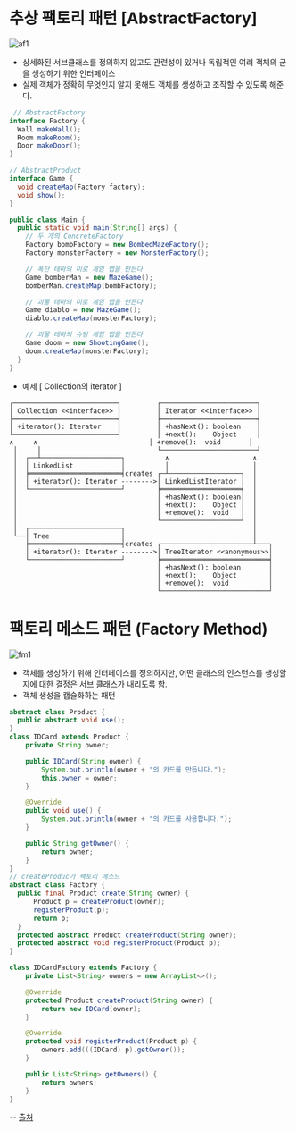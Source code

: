 # 추상 팩토리 패턴 [AbstractFactory]
![af1](https://user-images.githubusercontent.com/22286957/87485877-c44b5a00-c674-11ea-84c0-b95e1071483f.gif)
  - 상세화된 서브클래스를 정의하지 않고도 관련성이 있거나 독립적인 여러 객체의 군을 생성하기 위한 인터페이스
  - 실제 객체가 정확히 무엇인지 알지 못해도 객체를 생성하고 조작할 수 있도록 해준다.
  ``` JAVA
   // AbstractFactory
  interface Factory {
    Wall makeWall();
    Room makeRoom();
    Door makeDoor();
  }

  // AbstractProduct
  interface Game {
    void createMap(Factory factory);
    void show();
  }

  public class Main {
    public static void main(String[] args) {
      // 두 개의 ConcreteFactory
      Factory bombFactory = new BombedMazeFactory();
      Factory monsterFactory = new MonsterFactory();

      // 폭탄 테마의 미로 게임 맵을 만든다
      Game bomberMan = new MazeGame();
      bomberMan.createMap(bombFactory);

      // 괴물 테마의 미로 게임 맵을 만든다
      Game diablo = new MazeGame();
      diablo.createMap(monsterFactory);

      // 괴물 테마의 슈팅 게임 맵을 만든다
      Game doom = new ShootingGame();
      doom.createMap(monsterFactory);
    }
  }
  ```
  - 예제 [ Collection의 iterator ]
  ```
  ┌──────────────────────────┐         ┌────────────────────────┐
  │ Collection <<interface>> │         │ Iterator <<interface>> │
  ╞══════════════════════════╡         ╞════════════════════════╡
  │ +iterator(): Iterator    │         │ +hasNext(): boolean    │
  └──────────────────────────┘         │ +next():    Object     │
  ∧     ∧                            │ +remove():  void       │
   │     │                             └────────────────────────┘
   │  ┌──┴────────────────────┐          ∧                     ∧
   │  │ LinkedList            │          │                     │
   │  ╞═══════════════════════╡creates ┌─┴──────────────────┐  │
   │  │ +iterator(): Iterator -------->│ LinkedListIterator │  │
   │  └───────────────────────┘        ╞════════════════════╡  │
   │                                   │ +hasNext(): boolean│  │
   │                                   │ +next():    Object │  │
   │                                   │ +remove():  void   │  │
   │                                   └────────────────────┘  │
   │  ┌───────────────────────┐                                │
   └──│ Tree                  │                                │
      ╞═══════════════════════╡creates ┌───────────────────────┴───┐
      │ +iterator(): Iterator -------->│ TreeIterator <<anonymous>>│
      └───────────────────────┘        ╞═══════════════════════════╡
                                       │ +hasNext(): boolean       │
                                       │ +next():    Object        │
                                       │ +remove():  void          │
                                       └───────────────────────────┘
  ```
  
  # 팩토리 메소드 패턴 (Factory Method)
  ![fm1](https://user-images.githubusercontent.com/22286957/87487306-4426f380-c678-11ea-80eb-40162d5c62d9.gif)
  - 객체를 생성하기 위해 인터페이스를 정의하지만, 어떤 클래스의 인스턴스를 생성할지에 대한 결정은 서브 클래스가 내리도록 함.
  - 객체 생성을 캡슐화하는 패턴
  ``` JAVA
  abstract class Product {
    public abstract void use();
  }
  class IDCard extends Product {
      private String owner;

      public IDCard(String owner) {
          System.out.println(owner + "의 카드를 만듭니다.");
          this.owner = owner;
      }

      @Override
      public void use() {
          System.out.println(owner + "의 카드를 사용합니다.");
      }

      public String getOwner() {
          return owner;
      }
  }
  // createProduc가 팩토리 메소드
  abstract class Factory {
    public final Product create(String owner) {
        Product p = createProduct(owner);
        registerProduct(p);
        return p;
    }
    protected abstract Product createProduct(String owner);
    protected abstract void registerProduct(Product p);
  }
  
  class IDCardFactory extends Factory {
      private List<String> owners = new ArrayList<>();

      @Override
      protected Product createProduct(String owner) {
          return new IDCard(owner);
      }

      @Override
      protected void registerProduct(Product p) {
          owners.add(((IDCard) p).getOwner());
      }

      public List<String> getOwners() {
          return owners;
      }
  }
  ```
  -- [출처](https://johngrib.github.io/wiki/factory-method-pattern/)
